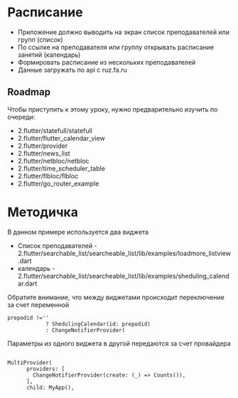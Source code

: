 # Расписание

- Приложение должно выводить на экран список преподавателей или групп (список)
- По ссылке на преподавателя или группу открывать расписание занятий (календарь)
- Формировать расписание из нескольких преподавателей
- Данные загружать по api с ruz.fa.ru

## Roadmap

Чтобы приступить к этому уроку, нужно предварительно изучить по очереди:



- 2.flutter/statefull/statefull
- 2.flutter/flutter_calendar_view
- 2.flutter/provider
- 2.flutter/news_list
- 2.flutter/netbloc/netbloc
- 2.flutter/time_scheduler_table
- 2.flutter/flbloc/flbloc
- 2.flutter/go_router_example


# Методичка
В данном примере используется два виджета

- Список преподавателей - 
2.flutter/searchable_list/searcheable_list/lib/examples/loadmore_listview.dart
- календарь - 2.flutter/searchable_list/searcheable_list/lib/examples/sheduling_calendar.dart

Обратите внимание, что между виджетами происходит переключение за счет переменной 

```
prepodid !=''
            ? ShedulingCalendar(id: prepodid)
            : ChangeNotifierProvider(
```

Параметры из одного виджета в другой передаются за счет провайдера


```

MultiProvider(
      providers: [
        ChangeNotifierProvider(create: (_) => Counts()),
      ],
      child: MyApp(),
```

